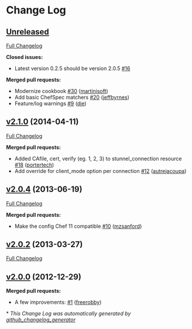 # Change Log

## [Unreleased](https://github.com/aetrion/chef-stunnel/tree/HEAD)

[Full Changelog](https://github.com/aetrion/chef-stunnel/compare/v2.1.0...HEAD)

**Closed issues:**

- Latest version 0.2.5 should be version 2.0.5 [\#16](https://github.com/aetrion/chef-stunnel/issues/16)

**Merged pull requests:**

- Modernize cookbook [\#30](https://github.com/aetrion/chef-stunnel/pull/30) ([martinisoft](https://github.com/martinisoft))
- Add basic ChefSpec matchers [\#20](https://github.com/aetrion/chef-stunnel/pull/20) ([jeffbyrnes](https://github.com/jeffbyrnes))
- Feature/log warnings [\#9](https://github.com/aetrion/chef-stunnel/pull/9) ([dje](https://github.com/dje))

## [v2.1.0](https://github.com/aetrion/chef-stunnel/tree/v2.1.0) (2014-04-11)
[Full Changelog](https://github.com/aetrion/chef-stunnel/compare/v2.0.4...v2.1.0)

**Merged pull requests:**

- Added CAfile, cert, verify \(eg. 1, 2, 3\) to stunnel\_connection resource [\#18](https://github.com/aetrion/chef-stunnel/pull/18) ([portertech](https://github.com/portertech))
- Add override for client\_mode option per connection [\#12](https://github.com/aetrion/chef-stunnel/pull/12) ([autrejacoupa](https://github.com/autrejacoupa))

## [v2.0.4](https://github.com/aetrion/chef-stunnel/tree/v2.0.4) (2013-06-19)
[Full Changelog](https://github.com/aetrion/chef-stunnel/compare/v2.0.2...v2.0.4)

**Merged pull requests:**

- Make the config Chef 11 compatible [\#10](https://github.com/aetrion/chef-stunnel/pull/10) ([mzsanford](https://github.com/mzsanford))

## [v2.0.2](https://github.com/aetrion/chef-stunnel/tree/v2.0.2) (2013-03-27)
[Full Changelog](https://github.com/aetrion/chef-stunnel/compare/v2.0.0...v2.0.2)

## [v2.0.0](https://github.com/aetrion/chef-stunnel/tree/v2.0.0) (2012-12-29)
**Merged pull requests:**

- A few improvements: [\#1](https://github.com/aetrion/chef-stunnel/pull/1) ([freerobby](https://github.com/freerobby))



\* *This Change Log was automatically generated by [github_changelog_generator](https://github.com/skywinder/Github-Changelog-Generator)*